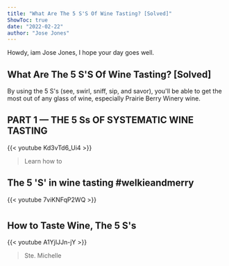 ```yaml
---
title: "What Are The 5 S'S Of Wine Tasting? [Solved]"
ShowToc: true 
date: "2022-02-22"
author: "Jose Jones" 
---
```


Howdy, iam Jose Jones, I hope your day goes well.
## What Are The 5 S'S Of Wine Tasting? [Solved]
 By using the 5 S's (see, swirl, sniff, sip, and savor), you'll be able to get the most out of any glass of wine, especially Prairie Berry Winery wine.

## PART 1 — THE 5 Ss OF SYSTEMATIC WINE TASTING
{{< youtube Kd3vTd6_Ui4 >}}
>Learn how to 

## The 5 'S' in wine tasting #welkieandmerry
{{< youtube 7viKNFqP2WQ >}}
>#

## How to Taste Wine, The 5 S's
{{< youtube A1YjIJJn-jY >}}
>Ste. Michelle 

